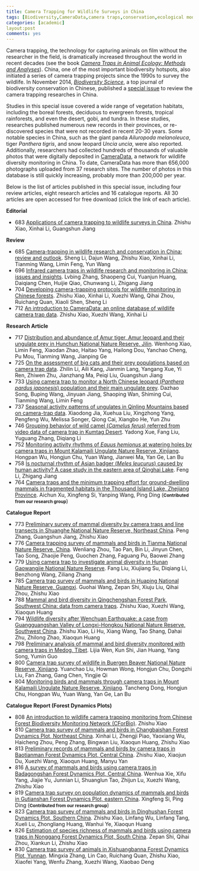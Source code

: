 ```yaml
---
title: Camera Trapping for Wildlife Surveys in China
tags: [Biodiversity,CameraData,camera traps,conservation,ecological modelling,spatial distribution,species identify,wildlife monitoring]
categories: [academic]
layout:post
comments: yes
---
```


Camera trapping, the technology for capturing animals on film without the researcher in the field, is dramatically increased throughout the world in recent decades (see the book [*Camera Traps in Animal Ecology: Methods and Analyses*](http://link.springer.com/book/10.1007/978-4-431-99495-4)).  China, one of the most important biodiversity hotspots, also initiated a series of camera trapping projects since the 1990s to survey the wildlife. In November 2014, [*Biodiversity Science*](http://www.biodiversity-science.net), a top journal of biodiversity conservation in Chinese, published a [special issue](http://www.biodiversity-science.net/CN/article/showSubjectArticle.do?id=44) to review the camera trapping researches in China.

Studies in this special issue covered a wide range of vegetation habitats, including the boreal forests, deciduous to evergreen forests, tropical rainforests, and even the desert, gobi, and tundra. In these studies, researches published numerous new records in their provinces, or re-discovered species that were not recorded in recent 20-30 years. Some notable species in China, such as the giant panda *Ailuropoda melanoleuca*, tiger *Panthera tigris*, and snow leopard *Uncia uncia*, were also reported. Additionally, researchers had collected hundreds of thousands of valuable photos that were digitally deposited in [CameraData](http://cameradata.ioz.ac.cn), a network for wildlife diversity monitoring in China. To date, CameraData has more than 656,000 photographs uploaded from 37 research sites. The number of photos in this database is still quickly increasing, probably more than 200,000 per year.

Below is the list of articles published in this special issue, including four review articles, eight research articles and 16 catalogue reports. All 30 articles are open accessed for free download (click the link of each article).**Editorial**- 683 [Applications of camera trapping to wildlife surveys in China](http://www.biodiversity-science.net/fileup/PDF/w2014-244.pdf). Zhishu Xiao, Xinhai Li, Guangshun Jiang**Review**- 685 [Camera-trapping in wildlife research and conservation in China: review and outlook](http://www.biodiversity-science.net/fileup/PDF/w2014-203.pdf). Sheng Li, Dajun Wang, Zhishu Xiao, Xinhai Li, Tianming Wang, Limin Feng, Yun Wang- 696 [Infrared camera traps in wildlife research and monitoring in China: issues and insights](http://www.biodiversity-science.net/fileup/PDF/w2014-225.pdf). Lvbing Zhang, Shaopeng Cui, Yuanjun Huang, Daiqiang Chen, Huijie Qiao, Chunwang Li, Zhigang Jiang- 704 [Developing camera-trapping protocols for wildlife monitoring in Chinese forests](http://www.biodiversity-science.net/fileup/PDF/w2014-075.pdf). Zhishu Xiao, Xinhai Li, Xuezhi Wang, Qihai Zhou, Ruichang Quan, Xiaoli Shen, Sheng Li- 712 [An introduction to CameraData: an online database of wildlife camera trap data](http://www.biodiversity-science.net/fileup/PDF/w2014-042.pdf). Zhishu Xiao, Xuezhi Wang, Xinhai Li**Research Article**- 717 [Distribution and abundance of Amur tiger, Amur leopard and their ungulate prey in Hunchun National Nature Reserve, Jilin](http://www.biodiversity-science.net/fileup/PDF/w2014-184.pdf). Wenhong Xiao, Limin Feng, Xiaodan Zhao, Haitao Yang, Hailong Dou, Yanchao Cheng, Pu Mou, Tianming Wang, Jianping Ge- 725 [On the assessment of big cats and their prey populations based on camera trap data](http://www.biodiversity-science.net/fileup/PDF/w2014-079.pdf). Zhilin Li, Aili Kang, Jianmin Lang, Yangang Xue, Yi Ren, Zhiwen Zhu, Jianzhang Ma, Peiqi Liu, Guangshun Jiang- 733 [Using camera trap to monitor a North Chinese leopard (*Panthera pardus japonesis*) population and their main ungulate prey](http://www.biodiversity-science.net/fileup/PDF/w2014-198.pdf). Dazhao Song, Buping Wang, Jinyuan Jiang, Shaoping Wan, Shiming Cui, Tianming Wang, Limin Feng- 737 [Seasonal activity patterns of ungulates in Qinling Mountains based on camera-trap data](http://www.biodiversity-science.net/fileup/PDF/w2014-073.pdf). Xiaodong Jia, Xuehua Liu, Xingzhong Yang, Pengfeng Wu, Melissa Songer, Qiong Cai, Xiangbo He, Yun Zhu- 746 [Grouping behavior of wild camel (*Camelus ferus*) referred from video data of camera trap in Kumtag Desert](http://www.biodiversity-science.net/fileup/PDF/w2014-180.pdf). Yadong Xue, Fang Liu, Yuguang Zhang, Diqiang Li- 752 [Monitoring activity rhythms of *Equus hemionus* at watering holes by camera traps in Mount Kalamaili Ungulate Nature Reserve, Xinjiang](http://www.biodiversity-science.net/fileup/PDF/w2014-179.pdf). Hongpan Wu, Hongjun Chu, Yuan Wang, Jianwei Ma, Yan Ge, Lan Bu- 758 [Is nocturnal rhythm of Asian badger (*Meles leucurus*) caused by human activity? A case study in the eastern area of Qinghai Lake](http://www.biodiversity-science.net/fileup/PDF/w2014-182.pdf). Feng Li, Zhigang Jiang- 764 [Camera traps and the minimum trapping effort for ground-dwelling mammals in fragmented habitats in the Thousand Island Lake, Zhejiang Province](http://www.biodiversity-science.net/fileup/PDF/w2014-176.pdf). Aichun Xu, Xingfeng Si, Yanping Wang, Ping Ding (<small>**Contributed from our research group**</small>)**Catalogue Report**- 773 [Preliminary survey of mammal diversity by camera traps and line transects in Shuanghe National Nature Reserve, Northeast China](http://www.biodiversity-science.net/fileup/PDF/w2014-058.pdf). Peng Zhang, Guangshun Jiang, Zhishu Xiao- 776 [Camera trapping survey of mammals and birds in Tianma National Nature Reserve, China](http://www.biodiversity-science.net/fileup/PDF/w2014-068.pdf). Wenliang Zhou, Tao Pan, Bin Li, Jinyun Chen, Tao Song, Zhaojie Peng, Guochen Zhang, Faguang Pu, Baowei Zhang- 779 [Using camera trap to investigate animal diversity in Hunan Gaowangjie National Nature Reserve](http://www.biodiversity-science.net/fileup/PDF/w2014-177.pdf). Fang Liu, Xiujiang Su, Diqiang Li, Benzhong Wang, Ziliang Zhang- 785  [Camera trap survey of mammals and birds in Huaping National Nature Reserve, Guangxi](http://www.biodiversity-science.net/fileup/PDF/w2014-125.pdf). Guohai Wang, Zepan Shi, Xiuju Liu, Qihai Zhou, Zhishu Xiao- 788 [Mammal and bird diversity in Qingchengshan Forest Park, Southwest China: data from camera traps](http://www.biodiversity-science.net/fileup/PDF/w2014-028.pdf). Zhishu Xiao, Xuezhi Wang, Xiaoqun Huang- 794 [Wildlife diversity after Wenchuan Earthquake: a case from Guangguangshan Valley of Longxi-Hongkou National Nature Reserve, Southwest China](http://www.biodiversity-science.net/fileup/PDF/w2014-029.pdf). Zhishu Xiao, Li Hu, Xiang Wang, Tao Shang, Dahai Zhu, Zhilong Zhao, Xiaoqun Huang- 798 [Preliminary analysis of mammal and bird diversity monitored with camera traps in Medog, Tibet](http://www.biodiversity-science.net/fileup/PDF/w2013-256.pdf). Lijia Wen, Kun Shi, Jian Huang, Yang Song, Yumin Guo- 800 [Camera trap survey of wildlife in Buergen Beaver National Nature Reserve, Xinjiang](http://www.biodiversity-science.net/fileup/PDF/w2014-181.pdf). Yuanchao Liu, Howman Wong, Hongjun Chu, Dongzhi Liu, Fan Zhang, Gang Chen, Yingjie Qi- 804 [Monitoring birds and mammals through camera traps in Mount Kalamaili Ungulate Nature Reserve, Xinjiang](http://www.biodiversity-science.net/fileup/PDF/w2014-178.pdf). Tancheng Dong, Hongjun Chu, Hongpan Wu, Yuan Wang, Yan Ge, Lan Bu**Catalogue Report (Forest Dynamics Plots)**- 808 [An introduction to wildlife camera trapping monitoring from Chinese Forest Biodiversity Monitoring Network (CForBio)](http://www.biodiversity-science.net/fileup/PDF/w2014-108.pdf). Zhishu Xiao- 810 [Camera trap survey of mammals and birds in Changbaishan Forest Dynamics Plot, Northeast China](http://www.biodiversity-science.net/fileup/PDF/w2014-019.pdf). Xinhai Li, Zhengji Piao, Yaoxiang Wu, Haicheng Zhou, Peng Zhang, Bingwan Liu, Xiaoqun Huang, Zhishu Xiao- 813 [Preliminary records of mammals and birds by camera traps in Baotianman Forest Dynamics Plot, Central China](http://www.biodiversity-science.net/fileup/PDF/w2014-074.pdf). Zhishu Xiao, Xiaojun Du, Xuezhi Wang, Xiaoqun Huang, Manyu Yan- 816 [A survey of mammals and birds using camera traps in Badagongshan Forest Dynamics Plot, Central China](http://www.biodiversity-science.net/fileup/PDF/w2014-022.pdf). Wenhua Xie, Xifu Yang, Jiajie Yu, Junnian Li, Shuanglun Tao, Zhijun Lu, Xuezhi Wang, Zhishu Xiao- 819 [Camera trap survey on population dynamics of mammals and birds in Gutianshan Forest Dynamics Plot, eastern China](http://www.biodiversity-science.net/fileup/PDF/w2014-211.pdf). Xingfeng Si, Ping Ding (<small>**Contributed from our research group**</small>)- 823 [Camera trap survey of mammals and birds in Dinghushan Forest Dynamics Plot, Southern China](http://www.biodiversity-science.net/fileup/PDF/w2014-027.pdf). Zhishu Xiao, Linfang Wu, Linfang Tang, Xueli Lu, Zhongliang Huang, Wanhui Ye, Xiaoqun Huang- 826 [Estimation of species richness of mammals and birds using camera traps in Nonggang Forest Dynamics Plot, South China](http://www.biodiversity-science.net/fileup/PDF/w2014-043.pdf). Zepan Shi, Qihai Zhou, Xiankun Li, Zhishu Xiao- 830 [Camera trap survey of animals in Xishuangbanna Forest Dynamics Plot, Yunnan](http://www.biodiversity-science.net/fileup/PDF/w2014-064.pdf). Mingxia Zhang, Lin Cao, Ruichang Quan, Zhishu Xiao, Xiaofei Yang, Wenfu Zhang, Xuezhi Wang, Xiaobao Deng